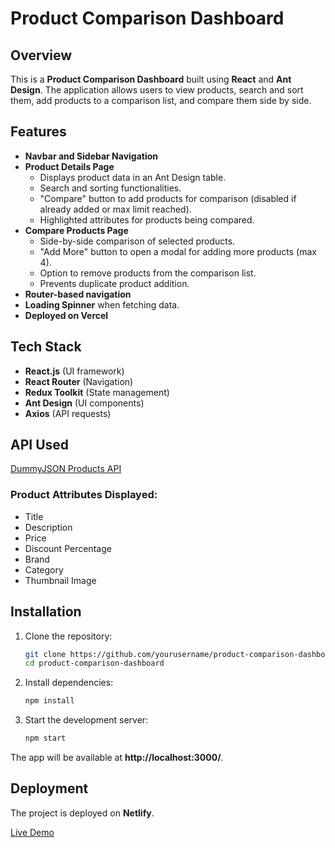 # Product Comparison Dashboard

## Overview
This is a **Product Comparison Dashboard** built using **React** and **Ant Design**. The application allows users to view products, search and sort them, add products to a comparison list, and compare them side by side.

## Features
- **Navbar and Sidebar Navigation**
- **Product Details Page**
  - Displays product data in an Ant Design table.
  - Search and sorting functionalities.
  - "Compare" button to add products for comparison (disabled if already added or max limit reached).
  - Highlighted attributes for products being compared.
- **Compare Products Page**
  - Side-by-side comparison of selected products.
  - "Add More" button to open a modal for adding more products (max 4).
  - Option to remove products from the comparison list.
  - Prevents duplicate product addition.
- **Router-based navigation**
- **Loading Spinner** when fetching data.
- **Deployed on Vercel**

## Tech Stack
- **React.js** (UI framework)
- **React Router** (Navigation)
- **Redux Toolkit** (State management)
- **Ant Design** (UI components)
- **Axios** (API requests)

## API Used
[DummyJSON Products API](https://dummyjson.com/products)

### Product Attributes Displayed:
- Title
- Description
- Price
- Discount Percentage
- Brand
- Category
- Thumbnail Image

## Installation

1. Clone the repository:
   ```bash
   git clone https://github.com/yourusername/product-comparison-dashboard.git
   cd product-comparison-dashboard
   ```

2. Install dependencies:
   ```bash
   npm install
   ```

3. Start the development server:
   ```bash
   npm start
   ```

The app will be available at **http://localhost:3000/**.

## Deployment
The project is deployed on **Netlify**.

[Live Demo](https://kyc-hub-hrithik.vercel.app/)




